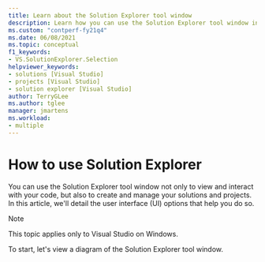```yaml
---
title: Learn about the Solution Explorer tool window
description: Learn how you can use the Solution Explorer tool window in Visual Studio to create & manage your solutions and projects.
ms.custom: "contperf-fy21q4"
ms.date: 06/08/2021
ms.topic: conceptual
f1_keywords:
- VS.SolutionExplorer.Selection
helpviewer_keywords:
- solutions [Visual Studio]
- projects [Visual Studio]
- solution explorer [Visual Studio]
author: TerryGLee
ms.author: tglee
manager: jmartens
ms.workload:
- multiple
---
```

# How to use Solution Explorer

You can use the Solution Explorer tool window not only to view and interact with your code, but also to create and manage your solutions and projects. In this article, we'll detail the user interface (UI) options that help you do so.

> [!NOTE]
> This topic applies only to Visual Studio on Windows.

To start, let's view a diagram of the Solution Explorer tool window.

